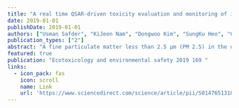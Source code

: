 ```yaml
---
title: "A real time QSAR-driven toxicity evaluation and monitoring of iron containing fine particulate matters in indoor subway stations"
date: 2019-01-01
publishDate: 2019-01-01
authors: ["Usman Safder", "KiJeon Nam", "Dongwoo Kim", "SungKu Heo", "ChangKyoo Yoo"]
publication_types: ["2"]
abstract: "A fine particulate matter less than 2.5 µm (PM 2.5) in the underground subway system are the cause of many diseases. The iron containing PMs frequently confront in underground stations, which ultimately have an impact on the health of living beings especially in children. Hence, it is necessary to conduct toxicity assessment of chemical species and regularized the indoor air pollutants to ensure the good health of children. Therefore, in this study, a new indoor air quality (IAQ) index is proposed based on toxicity assessment by quantitative structure-activity relationship (QSAR) model. The new indices called comprehensive indoor air toxicity (CIAT) and cumulative comprehensive indoor air toxicity (CCIAT) suggests the new standards based on toxicity assessment of PM 2.5. QSAR based deep neural network (DNN) exhibited the best model in predicting the toxicity assessment of chemical species in particulate …"
featured: true
publication: "Ecotoxicology and environmental safety 2019 169 "
links:
  - icon_pack: fas
    icon: scroll
    name: Link
    url: 'https://www.sciencedirect.com/science/article/pii/S0147651318311631'
---
```

